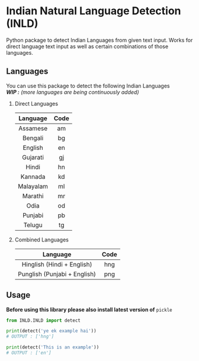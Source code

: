 # Indian Natural Language Detection (INLD)
Python package to detect Indian Languages from given text input. Works for direct language text input as well as certain combinations of those languages.

## Languages
You can use this package to detect the following Indian Languages  
***WIP :** (more languages are being continuously added)*

1. Direct Languages  
  
    | Language | Code |
    |:-:|:-:|
    | Assamese | am |
    |Bengali|bg|
    |English|en|
    |Gujarati|gj|
    |Hindi|hn|
    |Kannada|kd|
    |Malayalam|ml|
    |Marathi|mr|
    |Odia|od|
    |Punjabi|pb|
    |Telugu|tg|

2. Combined Languages
    
    | Language | Code |
    |:-:|:-:|
    | Hinglish (Hindi + English) | hng |
    | Punglish (Punjabi + English)| png |

## Usage
**Before using this library please also install latest version of** `pickle`  

```python
from INLD.INLD import detect

print(detect('ye ek example hai'))
# OUTPUT : ['hng']

print(detect('This is an example'))
# OUTPUT : ['en']
```
